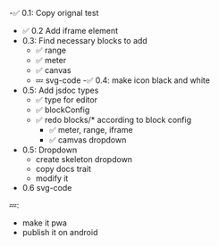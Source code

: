 -✅  0.1: Copy orignal test
- ✅  0.2 Add iframe element
- 0.3: Find necessary blocks to add
    - ✅ range
    - ✅ meter
    - ✅ canvas
    - 💤 svg-code
-✅  0.4: make icon black and white
- 0.5: Add jsdoc types
    - ✅ type for editor
    - ✅ blockConfig
    - ✅ redo blocks/* according to block config
        - ✅ meter, range, iframe
        - ✅  camvas dropdown
- 0.5: Dropdown
    - create skeleton dropdown
    - copy docs trait
    - modify it
- 0.6 svg-code

💤:
- make it pwa
- publish it on android
